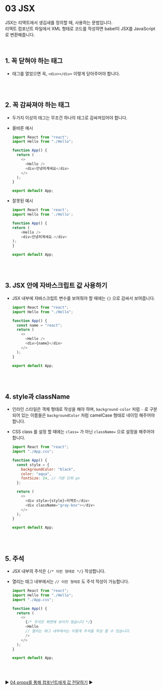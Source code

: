 # 03 JSX

JSX는 리액트에서 생김새를 정의할 때, 사용하는 문법입니다.  
리액트 컴포넌트 파일에서 XML 형태로 코드를 작성하면 babel이 JSX를 JavaScript로 변환해줍니다.

<br />

## 1. 꼭 닫혀야 하는 태그

- 태그를 열었으면 꼭, `<div></div>` 이렇게 닫아주어야 합니다.

<br/>
<br/>

## 2. 꼭 감싸져야 하는 태그

- 두가지 이상의 태그는 무조건 하나의 태그로 감싸져있어야 합니다.
- 올바른 예시

  ```javascript
  import React from "react";
  import Hello from "./Hello";

  function App() {
    return (
      <>
        <Hello />
        <div>안녕히계세요</div>
      </>
    );
  }

  export default App;
  ```

- 잘못된 예시

  ```javascript
  import React from 'react';
  import Hello from './Hello';

  function App() {
  return (
      <Hello />
      <div>안녕히계세요.</div>
  );
  }

  export default App;
  ```

<br/>
<br/>

## 3. JSX 안에 자바스크립트 값 사용하기

- JSX 내부에 자바스크립트 변수를 보여줘야 할 때에는 `{}` 으로 감싸서 보여줍니다.

  ```javascript
  import React from "react";
  import Hello from "./Hello";

  function App() {
    const name = "react";
    return (
      <>
        <Hello />
        <div>{name}</div>
      </>
    );
  }

  export default App;
  ```

<br/>
<br/>

## 4. style과 className

- 인라인 스타일은 객체 형태로 작성을 해야 하며, `background-color` 처럼 `-` 로 구분되어 있는 이름들은 `backgroundColor` 처럼 camelCase 형태로 네이밍 해주어야 합니다.
- CSS class 를 설정 할 때에는 `class=` 가 아닌 `className=` 으로 설정을 해주어야 합니다.

  ```javascript
  import React from "react";
  import "./App.css";

  function App() {
    const style = {
      backgroundColor: "black",
      color: "aqua",
      fontSize: 24, // 기본 단위 px
    };

    return (
      <>
        <div style={style}>리액트</div>
        <div className="gray-box"></div>
      </>
    );
  }

  export default App;
  ```

<br/>
<br/>

## 5. 주석

- JSX 내부의 주석은 `{/* 이런 형태로 */}` 작성합니다.
- 열리는 태그 내부에서는 `// 이런 형태로` 도 주석 작성이 가능합니다.

  ```javascript
  import React from "react";
  import Hello from "./Hello";
  import "./App.css";

  function App() {
    return (
      <>
        {/* 주석은 화면에 보이지 않습니다 */}
        <Hello
        // 열리는 태그 내부에서는 이렇게 주석을 작성 할 수 있습니다.
        />
      </>
    );
  }

  export default App;
  ```

<br/>
<br/>

:arrow_forward: [04 props를 통해 컴포넌트에게 값 전달하기](./04%20props%EB%A5%BC%20%ED%86%B5%ED%95%B4%20%EC%BB%B4%ED%8F%AC%EB%84%8C%ED%8A%B8%EC%97%90%EA%B2%8C%20%EA%B0%92%20%EC%A0%84%EB%8B%AC%ED%95%98%EA%B8%B0.md) :arrow_forward:
